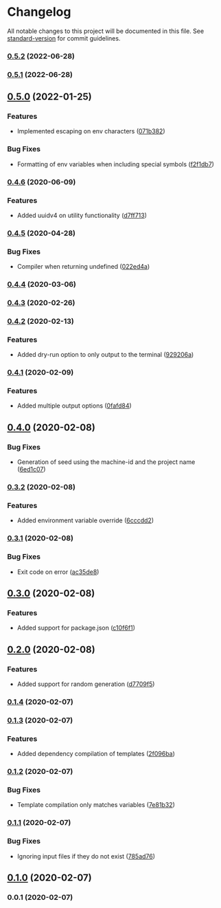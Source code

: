 # Changelog

All notable changes to this project will be documented in this file. See [standard-version](https://github.com/conventional-changelog/standard-version) for commit guidelines.

### [0.5.2](https://github.com/renanhangai/env-builder/compare/v0.5.1...v0.5.2) (2022-06-28)

### [0.5.1](https://github.com/renanhangai/env-builder/compare/v0.5.0...v0.5.1) (2022-06-28)

## [0.5.0](https://github.com/renanhangai/env-builder/compare/v0.4.6...v0.5.0) (2022-01-25)


### Features

* Implemented escaping on env characters ([071b382](https://github.com/renanhangai/env-builder/commit/071b382e637a03820d811705f32cc74546dd89ba))


### Bug Fixes

* Formatting of env variables when including special symbols ([f2f1db7](https://github.com/renanhangai/env-builder/commit/f2f1db7164a492f3252c6b1144d7c07faf2ca36f))

### [0.4.6](https://github.com/renanhangai/env-builder/compare/v0.4.5...v0.4.6) (2020-06-09)


### Features

* Added uuidv4 on utility functionality ([d7ff713](https://github.com/renanhangai/env-builder/commit/d7ff713b069ce1c776dad5d77534719939058ee1))

### [0.4.5](https://github.com/renanhangai/env-builder/compare/v0.4.4...v0.4.5) (2020-04-28)


### Bug Fixes

* Compiler when returning undefined ([022ed4a](https://github.com/renanhangai/env-builder/commit/022ed4adaaf595680b92c0dc6ef0bd60cd9f42c8))

### [0.4.4](https://github.com/renanhangai/env-builder/compare/v0.4.3...v0.4.4) (2020-03-06)

### [0.4.3](https://github.com/renanhangai/env-builder/compare/v0.4.2...v0.4.3) (2020-02-26)

### [0.4.2](https://github.com/renanhangai/env-builder/compare/v0.4.1...v0.4.2) (2020-02-13)


### Features

* Added dry-run option to only output to the terminal ([929206a](https://github.com/renanhangai/env-builder/commit/929206ad30a7c025b398d880785fc303d59a7934))

### [0.4.1](https://github.com/renanhangai/env-builder/compare/v0.4.0...v0.4.1) (2020-02-09)


### Features

* Added multiple output options ([0fafd84](https://github.com/renanhangai/env-builder/commit/0fafd8411d0a939ccca269fc99766b8129ed3fe3))

## [0.4.0](https://github.com/renanhangai/env-builder/compare/v0.3.2...v0.4.0) (2020-02-08)


### Bug Fixes

* Generation of seed using the machine-id and the project name ([6ed1c07](https://github.com/renanhangai/env-builder/commit/6ed1c077b3f2635351d597d5f91ecda28771f5d1))

### [0.3.2](https://github.com/renanhangai/env-builder/compare/v0.3.1...v0.3.2) (2020-02-08)


### Features

* Added environment variable override ([6cccdd2](https://github.com/renanhangai/env-builder/commit/6cccdd20c92b7902c53d49b382dc3b2b1838a7f4))

### [0.3.1](https://github.com/renanhangai/env-builder/compare/v0.3.0...v0.3.1) (2020-02-08)


### Bug Fixes

* Exit code on error ([ac35de8](https://github.com/renanhangai/env-builder/commit/ac35de805de4d933e63e099b0809790eebdea761))

## [0.3.0](https://github.com/renanhangai/env-builder/compare/v0.2.0...v0.3.0) (2020-02-08)


### Features

* Added support for package.json ([c10f6f1](https://github.com/renanhangai/env-builder/commit/c10f6f1c9c6b73d722087e469b8a28b4fcf660ed))

## [0.2.0](https://github.com/renanhangai/env-builder/compare/v0.1.4...v0.2.0) (2020-02-08)


### Features

* Added support for random generation ([d7709f5](https://github.com/renanhangai/env-builder/commit/d7709f589f645fbfbcbb17621361f1c140bf3fac))

### [0.1.4](https://github.com/renanhangai/env-builder/compare/v0.1.3...v0.1.4) (2020-02-07)

### [0.1.3](https://github.com/renanhangai/env-builder/compare/v0.1.2...v0.1.3) (2020-02-07)


### Features

* Added dependency compilation of templates ([2f096ba](https://github.com/renanhangai/env-builder/commit/2f096ba86d3083244a923d382e9367fa9f97cfaf))

### [0.1.2](https://github.com/renanhangai/env-builder/compare/v0.1.1...v0.1.2) (2020-02-07)


### Bug Fixes

* Template compilation only matches variables ([7e81b32](https://github.com/renanhangai/env-builder/commit/7e81b329c0d7e8c18d5c171f9575b81e68489a92))

### [0.1.1](https://github.com/renanhangai/env-builder/compare/v0.1.0...v0.1.1) (2020-02-07)


### Bug Fixes

* Ignoring input files if they do not exist ([785ad76](https://github.com/renanhangai/env-builder/commit/785ad766016d6d8013c7dcdafdbcb03de596321a))

## [0.1.0](https://github.com/renanhangai/env-builder/compare/v0.0.1...v0.1.0) (2020-02-07)

### 0.0.1 (2020-02-07)
